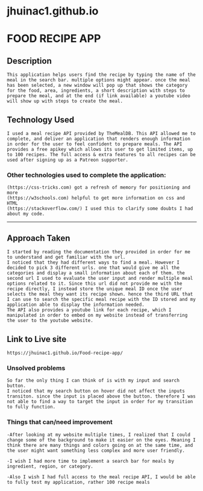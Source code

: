 # jhuinac1.github.io

# FOOD RECIPE APP

## Description

    This application helps users find the recipe by typing the name of the meal in the search bar. multiple options might appear. once the meal has been selected, a new window will pop up that shows the category for the food, area, ingredients, a short description with steps to prepare the meal, and at the end (if link available) a youtube video will show up with steps to create the meal.

## Technology Used

    I used a meal recipe API provided by TheMealDB. This API allowed me to complete, and deliver an application that renders enough information in order for the user to feel confident to prepare meals. The API provides a free apikey which allows its user to get limited items, up to 100 recipes. The full access & extra features to all recipes can be used after signing up as a Patreon supporter.

### Other technologies used to complete the application:

    (https://css-tricks.com) got a refresh of memory for positioning and more
    (https://w3schools.com) helpful to get more information on css and HTML
    (https://stackoverflow.com/) I used this to clarify some doubts I had about my code.

---

## Approach Taken

    I started by reading the documentation they provided in order for me to understand and get familiar with the url.
    I noticed that they had different ways to find a meal. However I decided to pick 3 different urls. one that would give me all the categories and display a small information about each of them. the second url I used to evaluate the user input and render multiple meal options related to it. Since this url did not provide me with the recipe directly, I instead store the unique meal ID once the user selects the meal they want its recipe shown. hence the third URL that I can use to search the specific meal recipe with the ID stored and my application able to display the information needed.
    The API also provides a youtube link for each recipe, which I manipulated in order to embed on my website instead of transferring the user to the youtube website.

## Link to Live site

    https://jhuinac1.github.io/Food-recipe-app/

### Unsolved problems

    So far the only thing I can think of is with my input and search button.
    I noticed that my search button on hover did not affect the inputs transiton. since the input is placed above the button. therefore I was not able to find a way to target the input in order for my transition to fully function.

### Things that can/need improvement

    -After looking at my website multiple times, I realized that I could change some of the background to make it easier on the eyes. Meaning I think there are many things and colors going on at the same time, and the user might want something less complex and more user friendly.

    -I wish I had more time to implement a search bar for meals by ingredient, region, or category.

    -Also I wish I had full access to the meal recipe API, I would be able to fully test my application, rather 100 recipe meals

